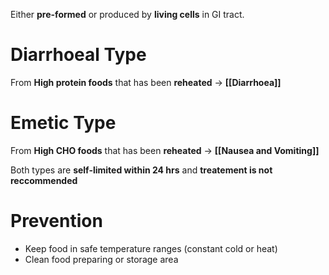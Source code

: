 Either **pre-formed** or produced by **living cells** in GI tract.

# Diarrhoeal Type
From **High protein foods** that has been **reheated** -> **[[Diarrhoea]]**

# Emetic Type
From **High CHO foods** that has been **reheated** -> **[[Nausea and Vomiting]]**

Both types are **self-limited within 24 hrs** and **treatement is not reccommended** 

# Prevention
- Keep food in safe temperature ranges (constant cold or heat)
- Clean food preparing or storage area